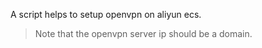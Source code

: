 A script helps to setup openvpn on aliyun ecs.

> Note that the openvpn server ip should be a domain.
